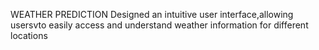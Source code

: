 WEATHER PREDICTION
Designed an intuitive user interface,allowing usersvto easily access and understand weather information for different locations
